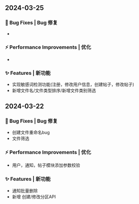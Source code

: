 ## 2024-03-25

### 🐛 Bug Fixes | Bug 修复

*

### ⚡ Performance Improvements | 优化

* 

### ✨ Features | 新功能

* 实现敏感词检测功能(注册，修改用户信息，创建帖子，修改帖子)
* 新增文件名/文件类型排序/新增文件类别筛选

## 2024-03-22

### 🐛 Bug Fixes | Bug 修复

* 创建文件重命名bug
* 文件筛选

### ⚡ Performance Improvements | 优化

* 用户，通知，帖子模块添加参数校验

### ✨ Features | 新功能

* 通知批量删除
* 新增 创建/修改分区API
